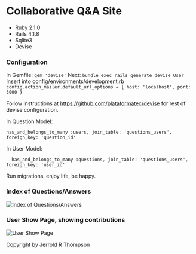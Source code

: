 Collaborative Q&A Site
======================

* Ruby 2.1.0
* Rails 4.1.8
* Sqlite3
* Devise

### Configuration

In Gemfile: ``` gem 'devise' ```
Next: ``` bundle exec rails generate devise User ```
Insert into config/environments/development.rb 
``` config.action_mailer.default_url_options = { host: 'localhost', port: 3000 } ```

Follow instructions at https://github.com/plataformatec/devise  for rest of devise configuration.  

In Question Model:

```
has_and_belongs_to_many :users, join_table: 'questions_users', foreign_key: 'question_id'

``` 

In User Model:

```
  has_and_belongs_to_many :questions, join_table: 'questions_users', foreign_key: 'user_id'

```
Run migrations, enjoy life, be happy.


### Index of Questions/Answers

![Index of Questions/Answers](app/assets/images/quest_er_index.png)

### User Show Page, showing contributions

![User Show Page](app/assets/images/quest_er_user-show.png)

[Copyright]( http://jet.mit-license.org/ ) by Jerrold R Thompson 


